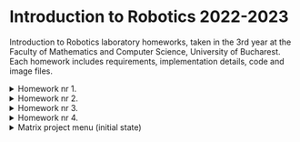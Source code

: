 # Introduction to Robotics 2022-2023
Introduction to Robotics laboratory homeworks, taken in the 3rd year at the Faculty of Mathematics and Computer Science, University of Bucharest. Each homework includes requirements, implementation details, code and image files.

<details>
   <summary> Homework nr 1. </summary>

Task Requirements:
Use a separat potentiometer in controlling each of the color of the RGB led (Red,Green and Blue).  The control must be done with digital electronics(aka you must read the value of the potentiometer with Arduino, and write a mapped value to each of the pins connected to the led.

Components:  RBG  LED  (1  minimum),  potentiometers  (3  minimum),resistors and wires (per logic)

   Picture of setup :
   
   
![rgbpot](https://user-images.githubusercontent.com/79654042/197527552-16f3c33b-eb0d-4cef-8011-cee6844fa21c.jpeg)

   [Video of the setup](https://youtu.be/0gd4UtJibwI)
   
 [Source code](https://github.com/ZahariaDiana132/Introduction-to-Robotics-2022---2023-/blob/584f794e456182e03eb7b9ce4ed742b3d89f9d83/Homework1code.ino)
</details>
<details>
<summary> Homework nr 2. </summary>

 
 Task Requirements: You will use 2 LEDs to represent the traffic lights for people (red and green) and 3 LEDs to represent the traffic lights for cars (red, yellow and green).See the states it needs to go through:
 The system has the following states:
 1.State 1 (default, reinstated after state 4 ends):  green light for cars,red  light  for  people,  no  sounds.   Duration:  indefinite,  changed  by pressing the button.
  
 2.State 2 (initiated by counting down 8 seconds after a button press):the  light  should  be  yellow  for  cars,  red  for  people  and  no  sounds.Duration:  3 seconds.
 
 3.State 3  (initiated after state 2 ends):  red for cars, green for people and a beeping sound from the buzzer at a constant interval. Duration:8 seconds.
 
 4.State 4 (initiated after state 3 ends):  red for cars,blinking green for people and a beeping sound from the buzzer,  at a constant interval,  faster than the beeping in state 3.  This state should last 4 seconds.

 Components: 5 LEDs, 1 button, 1 buzzer, resistors and wires (per logic)
 
   Picture of setup :
   
   
   
![trafficlightt](https://user-images.githubusercontent.com/79654042/198995790-7aebd79b-85f0-4575-9d53-df48ca259c8d.jpg)



   [Video of the setup](https://youtu.be/Hp1TCFuaUxA)
   
 [Source code](https://github.com/ZahariaDiana132/Introduction-to-Robotics-2022---2023-/blob/0c45ab3f3f20d6ce4297058e2fcf801eec1f93c9/trafficlightsZahariaDianaa.ino)

</details>
<details>
<summary> Homework nr 3. </summary>

 
 Task Requirements: 
 The system has to have the following states:
 <details>
 <summary> State  1 </summary> 
 (default,  but  also  initiated  after  a  button  press  in  State2):  Current  position  blinking.   Can  use  the  joystick  to  move  from one  position  to  neighbors.   Short  pressing  the  button  toggles  state2.  Long pressing the button in state 1 resets the entire display by turning all the segments OFF and moving the current position to the decimal point.
 </details>
 
 <details>
 <summary> State  2 </summary>
 (initiated  after  a  button  press  in  State  1):   The  current segment  stops  blinking,  adopting  the  state  of  the  segment  before selection (ON or OFF). Toggling the X (or Y, you chose) axis should change  the  segment  state  from  ON  to  OFF  or  from  OFF  to  ON. Clicking the joystick should save the segment state and exit back to state 1.
 </details>
 
 
 Components: 
 1  7-segment  display,  1  joystick,  resistors  and  wires  (per logic)
 
 Picture of setup :
 
 
 
 
 ![7digitDrawDia](https://user-images.githubusercontent.com/79654042/200570969-7841a23c-b425-4f34-bc52-572fd3135037.jpg)


 [Video of the setup](https://youtu.be/hj81Vb1BxJY)
   
 [Source code](https://github.com/ZahariaDiana132/Introduction-to-Robotics-2022---2023-/blob/2d9dfeab612dbe0fc8211f4fcba87e369f83afcd/7digitDrawDiana.ino)

</details>


<details>
<summary> Homework nr 4.</summary>

 
 Task Requirements: 
 The project consists in manipulating a 4-digit 7-segment display using a joystick. The joystick can be moved by the one axis in the first state to change the current display and by the other axis in the second state to change the display number. State is changed by short pressing the button. Long pressing in the first state causes a reset.

 Components:
 a  joystick,  a  4  digit  7-segment  display,  a  74hc595  shift register, rezistors
 
  Picture of setup:  
  ![c65f3949-cf6e-42a2-9256-8606f3732794](https://user-images.githubusercontent.com/79654042/202196622-148fced2-562a-46e9-9366-f315e8cc88a7.jpg)



  [Video of the setup]( https://youtu.be/DeK5w3XTYy0)
  
   
 [Source code](https://github.com/ZahariaDiana132/Introduction-to-Robotics-2022---2023-/blob/85ddd8878d859c4d130e21bd68423a77ec237036/4_7digitCountDiana.ino)

</details>


<details>
<summary> Matrix project menu (initial state) </summary>

 
Description : Intermediate state of the project. Game menu that contains necessary settings, an about, tells you how to play and so much more.
  (more details about the tasks, components in the final version)
   
   
   
  Picture of setup:  

![WhatsApp Image 2022-12-06 at 21 37 48](https://user-images.githubusercontent.com/79654042/206010543-5798eb6e-5cad-4386-9321-3de67e956d6f.jpeg)


  [Video of the setup initial](https://youtu.be/NFwmhA32Iqs)
  
  [Video of the setup modified](https://youtu.be/Li9PKt_7hw8)
  
 [Source code initial - 84% memory usage](https://github.com/ZahariaDiana132/Introduction-to-Robotics-2022---2023-/blob/2f16e2fcb79647ecc4efb8dbfcc12fa19d5e843d/proiectmatricemeniu.ino)
 
 [Source code modified - 64% mem used]()

</details>


